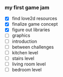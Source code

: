 ### my first game jam

- [x] find love2d resources
- [x] finalize game concept
- [x] figure out libraries
- [ ] graphics
- [ ] introduction
- [ ] between challenges
- [ ] kitchen level
- [ ] stairs level
- [ ] living room level
- [ ] bedroom level
